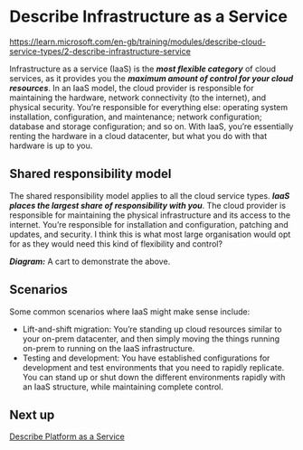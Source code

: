 # Describe Infrastructure as a Service

https://learn.microsoft.com/en-gb/training/modules/describe-cloud-service-types/2-describe-infrastructure-service

Infrastructure as a service (IaaS) is the **_most flexible category_** of cloud services, as it provides you the **_maximum amount of control for your cloud resources_**. In an IaaS model, the cloud provider is responsible for maintaining the hardware, network connectivity (to the internet), and physical security. You’re responsible for everything else: operating system installation, configuration, and maintenance; network configuration; database and storage configuration; and so on. With IaaS, you’re essentially renting the hardware in a cloud datacenter, but what you do with that hardware is up to you.

## Shared responsibility model

The shared responsibility model applies to all the cloud service types. **_IaaS places the largest share of responsibility with you_**. The cloud provider is responsible for maintaining the physical infrastructure and its access to the internet. You’re responsible for installation and configuration, patching and updates, and security. I think this is what most large organisation would opt for as they would need this kind of flexibility and control?

**_Diagram:_**
A cart to demonstrate the above.

## Scenarios

Some common scenarios where IaaS might make sense include:

- Lift-and-shift migration: You’re standing up cloud resources similar to your on-prem datacenter, and then simply moving the things running on-prem to running on the IaaS infrastructure.
- Testing and development: You have established configurations for development and test environments that you need to rapidly replicate. You can stand up or shut down the different environments rapidly with an IaaS structure, while maintaining complete control.

## Next up

[Describe Platform as a Service](https://learn.microsoft.com/en-gb/training/modules/describe-cloud-service-types/2-describe-infrastructure-service)
